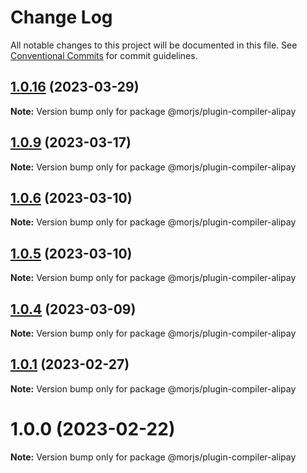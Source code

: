 # Change Log

All notable changes to this project will be documented in this file.
See [Conventional Commits](https://conventionalcommits.org) for commit guidelines.

## [1.0.16](https://github.com/eleme/morjs/compare/v1.0.15...v1.0.16) (2023-03-29)

**Note:** Version bump only for package @morjs/plugin-compiler-alipay





## [1.0.9](https://github.com/eleme/morjs/compare/v1.0.8...v1.0.9) (2023-03-17)

**Note:** Version bump only for package @morjs/plugin-compiler-alipay





## [1.0.6](https://github.com/eleme/morjs/compare/v1.0.5...v1.0.6) (2023-03-10)

**Note:** Version bump only for package @morjs/plugin-compiler-alipay





## [1.0.5](https://github.com/eleme/morjs/compare/v1.0.4...v1.0.5) (2023-03-10)

**Note:** Version bump only for package @morjs/plugin-compiler-alipay





## [1.0.4](https://github.com/eleme/morjs/compare/v1.0.3...v1.0.4) (2023-03-09)

**Note:** Version bump only for package @morjs/plugin-compiler-alipay





## [1.0.1](https://github.com/eleme/morjs/compare/v1.0.0...v1.0.1) (2023-02-27)

**Note:** Version bump only for package @morjs/plugin-compiler-alipay





# 1.0.0 (2023-02-22)

**Note:** Version bump only for package @morjs/plugin-compiler-alipay
